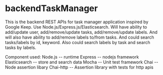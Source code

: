 # backendTaskManager

This is the backend REST APIs for task manager application inspired by Google Keep. Use Node.js/Express.js/Elasticsearch.
Will have ability to add/update user, add/remove/update tasks, add/remove/update labels. And will also have ability to add/remove labels to/from tasks. And could search tasks/labels by id, keyword. Also could search labels by task and search tasks by labels.

Component used:
Node.js -- runtime
Express -- nodejs framework
Elasticsearch -- store and search data
Mocha -- Unit test framework
Chai -- Node assertion libary
Chai-http -- Assertion library with tests for http apis
